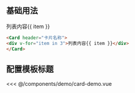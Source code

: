 ## 基础用法
<Card header="卡片名称">
<div v-for="item in 3">列表内容{{ item }}</div>
</Card>

```html
<Card header="卡片名称">
<div v-for="item in 3">列表内容{{ item }}</div>
</Card>
```

## 配置模板标题
<cardDemo></cardDemo>

<script setup>
  import cardDemo from './demo/card-demo.vue'
</script>

<<< @/components/demo/card-demo.vue
